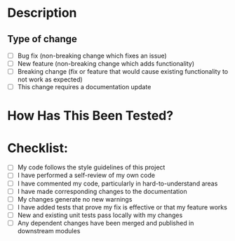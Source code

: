 # Description

<!--Please include a summary of the change and which issue is fixed. Please also include relevant motivation and context. List any dependencies that are required for this change.-->

<!-- If you can add the link to the concerned ticket. -->

## Type of change

<!--Please delete options that are not relevant.-->

- [ ] Bug fix (non-breaking change which fixes an issue)
- [ ] New feature (non-breaking change which adds functionality)
- [ ] Breaking change (fix or feature that would cause existing functionality to not work as expected)
- [ ] This change requires a documentation update

# How Has This Been Tested?

<!--Please describe the tests that you ran to verify your changes. Provide instructions so we can reproduce. Please also list any relevant details for your test configuration-->

# Checklist:

- [ ] My code follows the style guidelines of this project
- [ ] I have performed a self-review of my own code
- [ ] I have commented my code, particularly in hard-to-understand areas
- [ ] I have made corresponding changes to the documentation
- [ ] My changes generate no new warnings
- [ ] I have added tests that prove my fix is effective or that my feature works
- [ ] New and existing unit tests pass locally with my changes
- [ ] Any dependent changes have been merged and published in downstream modules